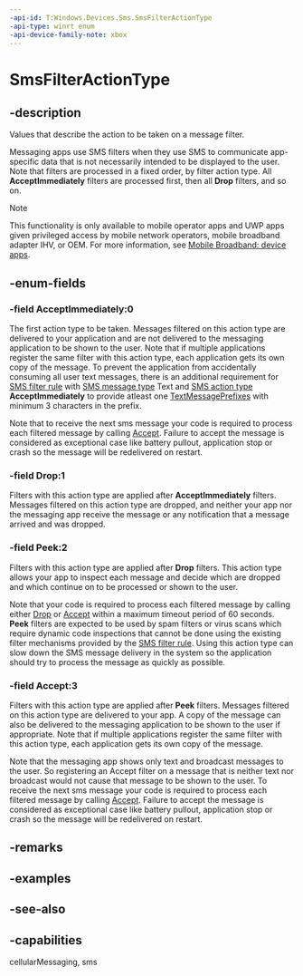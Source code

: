 ```yaml
---
-api-id: T:Windows.Devices.Sms.SmsFilterActionType
-api-type: winrt enum
-api-device-family-note: xbox
---
```


<!-- Enumeration syntax
public enum Windows.Devices.Sms.SmsFilterActionType : int
-->

# SmsFilterActionType

## -description
Values that describe the action to be taken on a message filter.

Messaging apps use SMS filters when they use SMS to communicate app-specific data that is not necessarily intended to be displayed to the user. Note that filters are processed in a fixed order, by filter action type. All **AcceptImmediately** filters are processed first, then all **Drop** filters, and so on.

> [!NOTE]
> This functionality is only available to mobile operator apps and UWP apps given privileged access by mobile network operators, mobile broadband adapter IHV, or OEM. For more information, see [Mobile Broadband:  device apps](https://docs.microsoft.com/windows-hardware/drivers/mobilebroadband/index).

## -enum-fields
### -field AcceptImmediately:0
The first action type to be taken. Messages filtered on this action type are delivered to your application and are not delivered to the messaging application to be shown to the user. Note that if multiple applications register the same filter with this action type, each application gets its own copy of the message. To prevent the application from accidentally consuming all user text messages, there is an additional requirement for [SMS filter rule](smsfilterrule.md) with [SMS message type](smsmessagetype.md) Text and [SMS action type](smsfilteractiontype.md) **AcceptImmediately** to provide atleast one [TextMessagePrefixes](smsfilterrule_textmessageprefixes.md) with minimum 3 characters in the prefix. 

Note that to receive the next sms message your code is required to process each filtered message by calling [Accept](smsmessagereceivedtriggerdetails_accept_1944939200.md). Failure to accept the message is considered as exceptional case like battery pullout, application stop or crash so the message will be redelivered on restart.

### -field Drop:1
Filters with this action type are applied after **AcceptImmediately** filters. Messages filtered on this action type are dropped, and neither your app nor the messaging app receive the message or any notification that a message arrived and was dropped.

### -field Peek:2
Filters with this action type are applied after **Drop** filters. This action type allows your app to inspect each message and decide which are dropped and which continue on to be processed or shown to the user. 

Note that your code is required to process each filtered message by calling either [Drop](smsmessagereceivedtriggerdetails_drop_1201404469.md) or [Accept](smsmessagereceivedtriggerdetails_accept_1944939200.md) within a maximum timeout period of 60 seconds. **Peek** filters are expected to be used by spam filters or virus scans which require dynamic code inspections that cannot be done using the existing filter mechanisms provided by the [SMS filter rule](smsfilterrule.md). Using this action type can slow down the SMS message delivery in the system so the application should try to process the message as quickly as possible. 

### -field Accept:3
Filters with this action type are applied after **Peek** filters. Messages filtered on this action type are delivered to your app. A copy of the message can also be delivered to the messaging application to be shown to the user if appropriate. Note that if multiple applications register the same filter with this action type, each application gets its own copy of the message.

Note that the messaging app shows only text and broadcast messages to the user. So registering an Accept filter on a message that is neither text nor broadcast would not cause that message to be shown to the user. To receive the next sms message your code is required to process each filtered message by calling [Accept](smsmessagereceivedtriggerdetails_accept_1944939200.md). Failure to accept the message is considered as exceptional case like battery pullout, application stop or crash so the message will be redelivered on restart.

## -remarks

## -examples

## -see-also


## -capabilities
cellularMessaging, sms
